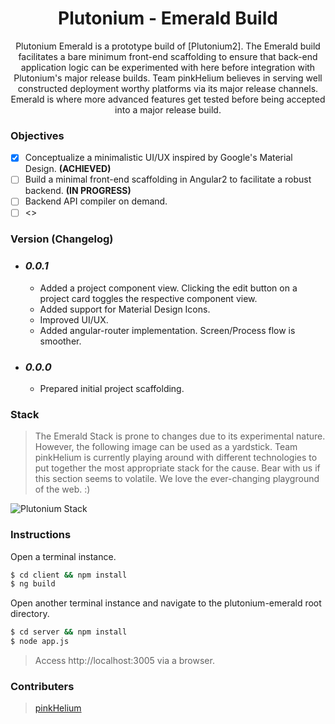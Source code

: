 <p align="center">
  <h1 align="center">Plutonium - Emerald Build</h1>
  <p align="center">Plutonium Emerald is a prototype build of [Plutonium2]. The Emerald build facilitates a bare minimum front-end scaffolding to ensure that back-end application logic can be experimented with here before integration with Plutonium's major release builds. Team pinkHelium believes in serving well constructed deployment worthy platforms via its major release channels. Emerald is where more advanced features get tested before being accepted into a major release build.</p>
</p>


### Objectives
- [x] Conceptualize a minimalistic UI/UX inspired by Google's Material Design. **(ACHIEVED)**
- [ ] Build a minimal front-end scaffolding in Angular2 to facilitate a robust backend. **(IN PROGRESS)**
- [ ] Backend API compiler on demand.
- [ ] <<ADD MORE>>

### Version (Changelog)
* ### ***0.0.1***
    * Added a project component view. Clicking the edit button on a project card toggles the respective component view.
    * Added support for Material Design Icons.
    * Improved UI/UX.
    * Added angular-router implementation. Screen/Process flow is smoother.

* ### ***0.0.0*** 
    *  Prepared initial project scaffolding.

### Stack
> The Emerald Stack is prone to changes due to its experimental nature. However, the following image can be used as a yardstick. Team pinkHelium is currently playing around with different technologies to put together the most appropriate stack for the cause. Bear with us if this section seems to volatile. We love the ever-changing playground of the web. :)

![Plutonium Stack](https://docs.google.com/drawings/d/1yV-FcNkknzPuRIybjUT3yKvG6EuWBVnZgJvsuGoHgD0/pub?w=586&h=451)

### Instructions
Open a terminal instance.
```sh
$ cd client && npm install
$ ng build
```

Open another terminal instance and navigate to the plutonium-emerald root directory.
```sh
$ cd server && npm install
$ node app.js
```

> Access http://localhost:3005 via a browser.

### Contributers
> [pinkHelium][pinkHelium_Members]


[pinkHelium_Members]: https://github.com/orgs/pinkhelium/people
[Plutonium2]: https://github.com/pinkhelium/plutonium2
